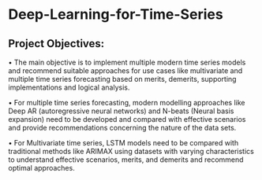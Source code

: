 # Deep-Learning-for-Time-Series

## Project Objectives:
• The main objective is to implement multiple modern time series models and 
recommend suitable approaches for use cases like multivariate and multiple time 
series forecasting based on merits, demerits, supporting implementations and logical 
analysis.

• For multiple time series forecasting, modern modelling approaches like Deep AR 
(autoregressive neural networks) and N-beats (Neural basis expansion) need to be 
developed and compared with effective scenarios and provide recommendations 
concerning the nature of the data sets.

• For Multivariate time series, LSTM models need to be compared with traditional 
methods like ARIMAX using datasets with varying characteristics to understand 
effective scenarios, merits, and demerits and recommend optimal approaches.
